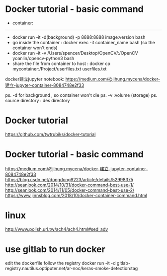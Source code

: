 # Docker tutorial - basic command

- container:
-------------
- docker run -it -d(background) -p  8888:8888 image:version bash  
- go inside the container : docker exec -it container_name bash (so the container won't ends)
- docker run -it -v /Users/spencer/Desktop/OpenCV/:/OpenCV yoanlin/opencv-python3 bash
- share the file from container to host :  docker cp mycontainer:/Project/userfiles.txt userfiles.txt


docker建立jupyter notebook: https://medium.com/@jihung.mycena/docker-建立-jupyter-container-8084748e2f33



ps. -d for background , so container won't die
ps. -v :volume (storage)
ps. source directory : des directory



# Docker tutorial
https://github.com/twtrubiks/docker-tutorial

# Docker tutorial - basic command
https://medium.com/@jihung.mycena/docker-建立-jupyter-container-8084748e2f33
https://blog.csdn.net/dongdong9223/article/details/52998375
http://seanlook.com/2014/10/31/docker-command-best-use-1/
http://seanlook.com/2014/11/05/docker-command-best-use-2/
https://www.jinnsblog.com/2018/10/docker-container-command.html





# linux
http://www.polish.url.tw/ach4/ach4.html#sed_adv

# use gitlab to run docker 
edit the dockerfile 
follow the registry
docker run -it -d gitlab-registry.nautilus.optiputer.net/ar-noc/keras-smoke-detection:tag
